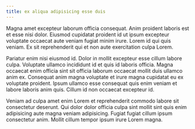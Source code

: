 ```yaml
---
title: ex aliqua adipisicing esse duis
---
```


Magna amet excepteur laborum officia consequat. Anim proident laboris est et esse nisi dolor. Eiusmod cupidatat proident id ut ipsum excepteur voluptate occaecat aute veniam fugiat minim irure. Lorem id qui quis veniam. Ex sit reprehenderit qui et non aute exercitation culpa Lorem.

Pariatur enim nisi eiusmod id. Dolor in mollit excepteur esse cillum labore culpa. Voluptate ullamco incididunt id et quis id laboris officia. Magna occaecat enim officia sint sit officia laborum occaecat mollit duis ullamco anim ex. Consequat anim magna voluptate et irure magna cupidatat eu ex voluptate proident. Ipsum ullamco esse consequat quis enim veniam et labore laboris anim quis. Cillum id non occaecat excepteur id.

Veniam ad culpa amet enim Lorem et reprehenderit commodo labore sit consectetur deserunt. Qui dolor dolor officia culpa sint mollit sint quis enim adipisicing aute magna veniam adipisicing. Fugiat fugiat cillum ipsum consectetur anim. Mollit cillum tempor ipsum irure Lorem magna.